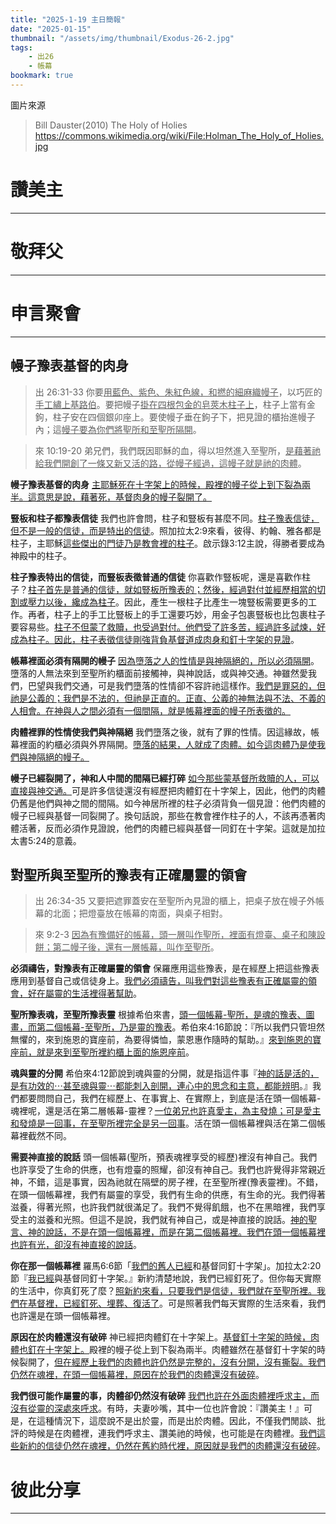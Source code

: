 ```yaml
---
title: "2025-1-19 主日簡報"
date: "2025-01-15"
thumbnail: "/assets/img/thumbnail/Exodus-26-2.jpg"
tags:
    - 出26
    - 帳幕
bookmark: true
---
```


圖片來源
> Bill Dauster(2010) The Holy of Holies https://commons.wikimedia.org/wiki/File:Holman_The_Holy_of_Holies.jpg

# 讚美主
___

# 敬拜父
___

# 申言聚會
___

## 幔子豫表基督的肉身

> 出 26:31-33 你要<u>用藍色、紫色、</u><u>朱紅色線</u><u>，和</u><u>撚</u><u>的</u><u>細麻織幔子</u>，以巧匠的<u>手工繡上基路伯</u>。要把幔子<u>掛在四根包金的皂莢木柱</u><u>子上</u>，柱子上當有金鉤，柱子安在四個銀卯座上。要使幔子垂在鉤子下，把見證的櫃抬進幔子內；這<u>幔子要</u><u>為你們將聖所和至聖所隔開</u>。

> 來 10:19-20 弟兄們，我們既因耶穌的血，得以坦然進入至聖所，<u>是藉著</u><u>祂</u><u>給我們開創了一條又新又活的路，</u><u>從幔子經過</u><u>，這</u><u>幔子就是祂</u><u>的肉體</u>。

**幔子豫表基督的肉身** <u>主耶穌死在十字架上的時候，</u><u>殿</u><u>裡</u><u>的幔子</u><u>從上</u><u>到下裂為</u><u>兩半。這意思是說，藉著死，基督肉身的幔子裂開了。</u>

**豎板和柱子都豫表信徒** 我們也許會問，柱子和豎板有甚麼不同。<u>柱子豫表信徒，但不是一般的信徒，而是特出的信徒</u>。照加拉太2:9來看，彼得、約翰、雅各都是柱子，主耶穌<u>這些傑出的門徒乃是教會</u><u>裡</u><u>的柱子</u>。啟示錄3:12主說，得勝者要成為神殿中的柱子。

**柱子豫表特出的信徒，而豎板表徵普通的信徒** 你喜歡作豎板呢，還是喜歡作柱子？<u>柱子首先是普通的信徒，就如豎板所豫表的；然後，經過對付並經歷相當的切割或壓力以後，纔成為柱子</u>。因此，產生一根柱子比產生一塊豎板需要更多的工作。再者，柱子上的手工比豎板上的手工還要巧妙，用金子包裹豎板也比包裹柱子要容易些。<u>柱子不但蒙了救贖，也受過對付。他們受了許多苦，經過許多試煉，好成為柱子。因此，柱子表徵信徒剛強背負基督道成肉身和釘十字架的見證</u>。

**帳幕裡面必須有隔開的幔子** <u>因為墮落之人的性情是與神隔絕的，所以必須隔開</u>。墮落的人無法來到至聖所約櫃面前接觸神，與神說話，或與神交通。神雖然愛我們，巴望與我們交通，可是我們墮落的性情卻不容許祂這樣作。<u>我們是罪惡的，但祂是公義的；我們是不法的，但祂是正直的。正直、公義的神無法與不法、不義的人相會。在神與人之間必須有一個間隔，就是帳幕</u><u>裡</u><u>面</u><u>的幔子所</u><u>表徵的。</u>

**肉體裡罪的性情使我們與神隔絕** 我們墮落之後，就有了罪的性情。因這緣故，帳幕裡面的約櫃必須與外界隔開。<u>墮落的結果，人就成了肉體。如今這肉體乃是使我們與神隔絕的幔子。</u>

**幔子已經裂開了，神和人中間的間隔已經打碎** <u>如今那些蒙基督所救贖的人，可以直接與神交通。</u>可是許多信徒還沒有經歷把肉體釘在十字架上，因此，他們的肉體仍舊是他們與神之間的間隔。如今神居所裡的柱子必須背負一個見證：他們肉體的幔子已經與基督一同裂開了。換句話說，那些在教會裡作柱子的人，不該再憑著肉體活著，反而必須作見證說，他們的肉體已經與基督一同釘在十字架。這就是加拉太書5:24的意義。

## 對聖所與至聖所的豫表有正確屬靈的領會

> 出 26:34-35 又要把遮罪蓋安在至聖所內見證的櫃上，把桌子放在幔子外帳幕的北面；把燈臺放在帳幕的南面，與桌子相對。

> 來 9:2-3 <u>因為</u><u>有豫備</u><u>好的帳幕，頭一層叫作聖所，裡面有燈</u><u>臺</u><u>、桌子和</u><u>陳設餅</u><u>；</u><u>第二幔子後</u><u>，還有一層帳幕，叫作至聖所</u>。

**必須禱告，對豫表有正確屬靈的領會** 保羅應用這些豫表，是在經歷上把這些豫表應用到基督自己或信徒身上。<u>我們必須禱告，叫我們對</u><u>這些豫表</u><u>有正確屬靈的領會，好在屬靈的生活</u><u>裡</u><u>得著幫助</u>。

**聖所豫表魂，至聖所豫表靈** 根據希伯來書，<u>頭一個帳幕</u><u>-</u><u>聖所，</u><u>是魂的豫表</u><u>、圖畫，而第二</u><u>個</u><u>帳幕</u><u>-</u><u>至聖所，乃是靈</u><u>的豫表</u>。希伯來4:16節說：『所以我們只管坦然無懼的，來到施恩的寶座前，為要得憐恤，蒙恩惠作隨時的幫助。』<u>來到施恩的寶座前，就是來到至聖所</u><u>裡</u><u>約櫃上面的施恩座前</u>。

**魂與靈的分開** 希伯來4:12節說到魂與靈的分開，就是指這件事『<u>神的話是活的，是有功效的</u><u>⋯</u><u>甚至魂與靈</u><u>⋯</u><u>都能刺入剖開，連心中的思念和主意，都能辨明</u>。』我們都要問問自己，我們在經歷上、在事實上、在實際上，到底是活在頭一個帳幕-魂裡呢，還是活在第二層帳幕-靈裡？<u>一位弟兄也許真愛主，為主發燒；</u><u>可是愛主和</u><u>發燒是一回事，在至聖所</u><u>裡</u><u>完全是另一回事</u>。活在頭一個帳幕裡與活在第二個帳幕裡截然不同。

**需要神直接的說話** 頭一個帳幕(聖所，預表魂裡享受的經歷)裡沒有神自己。我們也許享受了生命的供應，也有燈臺的照耀，卻沒有神自己。我們也許覺得非常親近神，不錯，這是事實，因為祂就在隔壁的房子裡，在至聖所裡(豫表靈裡)。不錯，在頭一個帳幕裡，我們有屬靈的享受，我們有生命的供應，有生命的光。我們得著滋養，得著光照，也許我們就很滿足了。我們不覺得飢餓，也不在黑暗裡，我們享受主的滋養和光照。但這不是說，我們就有神自己，或是神直接的說話。<u>神</u><u>的聖言</u><u>、神的說話，不是在頭一個帳幕</u><u>裡</u><u>，而是在第二</u><u>個</u><u>帳幕</u><u>裡</u><u>。我們在頭一個帳幕</u><u>裡</u><u>也許有光，卻沒有神直接的說話</u>。

**你在那一個帳幕裡** 羅馬6:6節「<u>我們的舊人已經</u>和基督同釘十字架」。加拉太2:20節『<u>我已經</u>與基督同釘十字架。』新約清楚地說，我們已經釘死了。但你每天實際的生活中，你真釘死了麼？<u>照新約來看，只要我們是信徒，我們就在至聖所</u><u>裡</u><u>。我們在基督</u><u>裡</u><u>，已經釘死、埋葬、復活了</u>。可是照著我們每天實際的生活來看，我們也許還是在頭一個帳幕裡。

**原因在於肉體還沒有破碎** 神已經把肉體釘在十字架上。<u>基督釘十字架的時候，肉體也釘在十字架上。</u>殿裡的幔子從上到下裂為兩半。肉體雖然在基督釘十字架的時候裂開了，<u>但在經歷上我們的肉體也許仍然是完整的，沒有分開，沒有撕裂。我們仍然</u><u>在魂</u><u>裡</u><u>，在頭一個帳幕</u><u>裡</u><u>，原因在於我們的肉體還沒有破碎</u>。

**我們很可能作屬靈的事，肉體卻仍然沒有破碎** <u>我們也許在外面肉體</u><u>裡</u><u>呼求主</u><u>，而沒有從靈的深處</u><u>來呼求</u>。有時，夫妻吵嘴，其中一位也許會說：『讚美主！』可是，在這種情況下，這麼說不是出於靈，而是出於肉體。因此，不僅我們閒談、批評的時候是在肉體裡，連我們呼求主、讚美祂的時候，也可能是在肉體裡。<u>我們這些新約的信徒仍然</u><u>在魂</u><u>裡</u><u>，仍然在舊約時代</u><u>裡</u><u>，原因就是我們的肉體還沒有破碎</u>。

# 彼此分享
___

